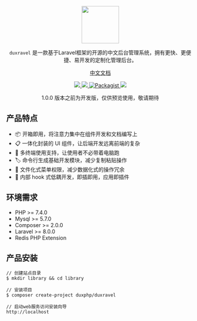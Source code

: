 <p align="center">
<a href="https://www.duxravel.com/">
    <img src="https://github.com/duxphp/CMSRavel/blob/main/resources/image/watermark.png?raw=true" width="100" height="100">
</a>

<p align="center"><code>duxravel</code> 是一款基于Laravel框架的开源的中文后台管理系统，拥有更快、更便捷、易开发的定制化管理后台。</p>

<p align="center">
<a href="https://duxphp.github.io/duxravel-doc">中文文档</a>
</p>

<p align="center">
    <a href="https://packagist.org/packages/duxphp/duxravel">
        <img src="https://img.shields.io/github/v/release/duxphp/Duxravel">
    </a>
    <a href="https://packagist.org/packages/duxphp/duxravel">
        <img src="https://img.shields.io/packagist/dt/duxphp/duxravel.svg?style=flat-square">
    </a>
    <a href="https://packagist.org/packages/duxphp/duxravel">
        <img src="https://img.shields.io/packagist/l/duxphp/duxravel.svg?maxAge=2592000&&style=flat-square" alt="Packagist">
    </a>
    <a href="https://github.com/laravel/laravel">
        <img src="https://img.shields.io/badge/dependence-laravel 8-red?style=flat-square">
    </a>
</p>

<p align="center">
1.0.0 版本之前为开发版，仅供预览使用，敬请期待
</p>


## 产品特点
- 📦 开箱即用，将注意力集中在组件开发和文档编写上
- 📋 一体化封装的 UI 组件，让后端开发远离前端的复杂
- 📱 多终端使用支持，让使用者不必带着电脑跑
- 🏷 命令行生成基础开发模块，减少复制粘贴操作
- 🎨 文件化式菜单权限，减少数据化式的操作冗余
- 📡 内部 hook 式低耦开发，即插即用，应用即插件


## 环境需求

- PHP >= 7.4.0
- Mysql >= 5.7.0
- Composer >= 2.0.0
- Laravel >= 8.0.0
- Redis PHP Extension

## 产品安装

```shell
// 创建站点目录
$ mkdir library && cd library

// 安装项目
$ composer create-project duxphp/duxravel

// 启动web服务访问安装向导
http://localhost
```
